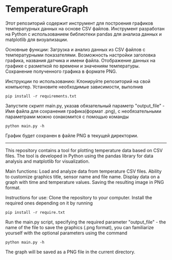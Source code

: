 # TemperatureGraph
Этот репозиторий содержит инструмент для построения графиков температурных данных на основе CSV файлов.
Инструмент разработан на Python с использованием библиотеки pandas для анализа данных и matplotlib для визуализации.

Основные функции:
Загрузка и анализ данных из CSV файлов с температурными показателями.
Возможность настройки заголовка графика, названия датчика и имени файла.
Отображение данных на графике с разметкой по времени и значениям температуры.
Сохранение полученного графика в формате PNG.

Инструкции по использованию:
Клонируйте репозиторий на свой компьютер.
Установите необходимые зависимости, выполнив
```
pip install -r requirements.txt
```
Запустите скрипт main.py, указав обязательный параметр "output_file" - Имя файла для сохранения графика(формат .png), с необязательными параметрами можно ознакомится с помощью команды
```
python main.py -h
```
График будет сохранен в файле PNG в текущей директории.

--------------------------------------------------------------------------------------------------------------------------------------------------------------------------------------------------------


This repository contains a tool for plotting temperature data based on CSV files.
The tool is developed in Python using the pandas library for data analysis and matplotlib for visualization.

Main functions:
Load and analyze data from temperature CSV files.
Ability to customize graphics title, sensor name and file name.
Display data on a graph with time and temperature values.
Saving the resulting image in PNG format.

Instructions for use:
Clone the repository to your computer.
Install the required ones depending on it by running
```
pip install -r require.txt
```
Run the main.py script, specifying the required parameter "output_file" - the name of the file to save the graphics (.png format), you can familiarize yourself with the optional parameters using the command 
```
python main.py -h
```
The graph will be saved as a PNG file in the current directory.
